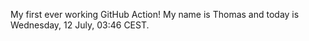My first ever working GitHub Action!
My name is Thomas and today is Wednesday, 12 July, 03:46 CEST. 
